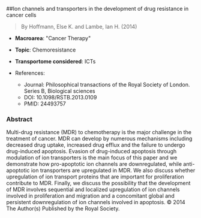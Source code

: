 ##Ion channels and transporters in the development of drug resistance in cancer cells

> By Hoffmann, Else K. and Lambe, Ian H. (2014)

- **Macroarea**: "Cancer Therapy"
- **Topic**: Chemoresistance
- **Transportome considered**: ICTs

- References:
  - Journal: Philosophical transactions of the Royal Society of London. Series B, Biological sciences
  - DOI: 10.1098/RSTB.2013.0109
  - PMID: 24493757

### Abstract

Multi-drug resistance (MDR) to chemotherapy is the major challenge in the treatment of cancer. MDR can develop by numerous mechanisms including decreased drug uptake, increased drug efflux and the failure to undergo drug-induced apoptosis. Evasion of drug-induced apoptosis through modulation of ion transporters is the main focus of this paper and we demonstrate how pro-apoptotic ion channels are downregulated, while anti-apoptotic ion transporters are upregulated in MDR. We also discuss whether upregulation of ion transport proteins that are important for proliferation contribute to MDR. Finally, we discuss the possibility that the development of MDR involves sequential and localized upregulation of ion channels involved in proliferation and migration and a concomitant global and persistent downregulation of ion channels involved in apoptosis. © 2014 The Author(s) Published by the Royal Society.
